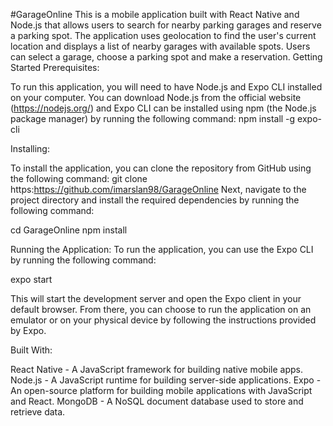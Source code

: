 #GarageOnline
This is a mobile application built with React Native and Node.js that allows users to search for nearby parking garages and reserve a parking spot. The application uses geolocation to find the user's current location and displays a list of nearby garages with available spots. Users can select a garage, choose a parking spot and make a reservation.
Getting Started
Prerequisites:

To run this application, you will need to have Node.js and Expo CLI installed on your computer. You can download Node.js from the official website (https://nodejs.org/) and Expo CLI can be installed using npm (the Node.js package manager) by running the following command:
npm install -g expo-cli

Installing:

To install the application, you can clone the repository from GitHub using the following command:
git clone https:https://github.com/imarslan98/GarageOnline
Next, navigate to the project directory and install the required dependencies by running the following command:

cd GarageOnline
npm install

Running the Application:
To run the application, you can use the Expo CLI by running the following command:

expo start

This will start the development server and open the Expo client in your default browser. From there, you can choose to run the application on an emulator or on your physical device by following the instructions provided by Expo.

Built With:

React Native - A JavaScript framework for building native mobile apps.
Node.js - A JavaScript runtime for building server-side applications.
Expo - An open-source platform for building mobile applications with JavaScript and React.
MongoDB - A NoSQL document database used to store and retrieve data.

